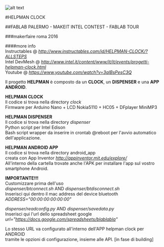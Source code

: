 ![alt text](https:// "Logo Title Text 1")

#HELPMAN CLOCK

##FABLAB PALERMO - MAKEIT INTEL CONTEST - FABLAB TOUR

###makerfaire roma 2016

####more info  
Instructables @ _http://www.instructables.com/id/HELPMAN-CLOCK/?ALLSTEPS_  
Intel DevMesh @ _http://www.intel.it/content/www/it/it/events/progetti-helpman-clock.html_  
Youtube @ _https://www.youtube.com/watch?v=3aIBsPesC3Q_

Il progetto **HELPMAN** è composto da un **CLOCK**, un **DISPENSER** e una **APP ANDROID**.

**HELPMAN CLOCK**  
Il codice si trova nella directory _clock_  
Firmware per Arduino Nano + LCD Nokia5110 + HC05 + DFplayer MiniMP3


**HELPMAN DISPENSER**  
Il codice si trova nella directory _dispenser_  
Python script per Intel Edison  
Bash script wrapper da inserire in crontab @reboot per l'avvio automatico dell'applicazione.  


**HELPMAN ANDROID APP**  
Il codice si trova nella directory android_app  
creata con App Inventor _http://appinventor.mit.edu/explore/_  
All'interno della cartella trovate anche l'APK per installare l'app sul vostro smartphone Android.



**IMPORTANTE!!!**  
Customizzare prima dell'uso  
_dispenser/btconnect.sh_ AND _dispenser/btdisconnect.sh_  
Inserisci qui dentro il mac address del device bluetooth  
*ADDRESS="00:00:00:00:00:00"*


_dispenser/readconfig.py_ AND _dispenser/savedata.py_  
Inserisci qui l'url dello spreadsheet google  
*url="https://docs.google.com/spreadsheets/blablabla"*


Lo stesso URL va configurato all'interno dell'APP helpman clock per ANDROID  
tramite le opzioni di configurazione, insieme alle API. [in fase di building]  

